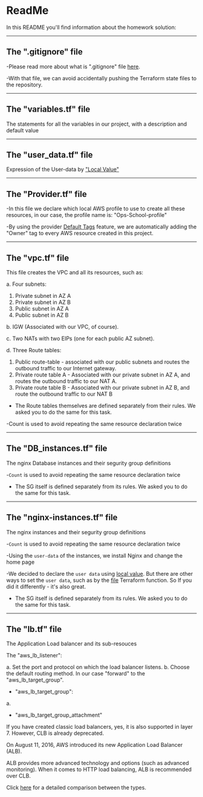 # ReadMe
In this README you'll find information about the homework solution:

---

## The ".gitignore" file

-Please read more about what is ".gitignore" file [here](https://www.freecodecamp.org/news/gitignore-what-is-it-and-how-to-add-to-repo/#:~:text=gitignore%20file%20is%20a%20text,can%20also%20create%20a%20global%20.&text=Each%20new%20line%20should%20list,you%20want%20Git%20to%20ignore.).

-With that file, we can avoid accidentally pushing the Terraform state files to the repository.

---

## The "variables.tf" file

The statements for all the variables in our project, with a description and default value

---

## The "user_data.tf" file

Expression of the User-data by ["Local Value"](https://www.terraform.io/docs/language/values/locals.html)

---

## The "Provider.tf" file

-In this file we declare which local AWS profile to use to create all these resources, in our case, the profile name is: "Ops-School-profile"

-By using the provider [Default Tags](https://www.hashicorp.com/blog/default-tags-in-the-terraform-aws-provider) feature, we are automatically adding the "Owner" tag to every AWS resource created in this project.

---

## The "vpc.tf" file

This file creates the VPC and all its resources, such as:

a. Four subnets:
1. Private subnet in AZ A
2. Private subnet in AZ B
3. Public subnet in AZ A
4. Public subnet in AZ B

b. IGW (Associated with our VPC, of course).

c. Two NATs with two EIPs (one for each public AZ subnet).

d. Three Route tables:
1. Public route-table - associated with our public subnets and routes the outbound traffic to our Internet gateway.
2. Private route table A - Associated with our private subnet in AZ A, and routes the outbound traffic to our NAT A.
3. Private route table B - Associated with our private subnet in AZ B, and route the outbound traffic to our NAT B

- The Route tables themselves are defined separately from their rules.
  We asked you to do the same for this task.

-Count is used to avoid repeating the same resource declaration twice

---
## The "DB_instances.tf" file

The nginx Database instances and their segurity group definitions

-`Count` is used to avoid repeating the same resource declaration twice

- The SG itself is defined separately from its rules.
  We asked you to do the same for this task.

---

## The "nginx-instances.tf" file

The nginx instances and their segurity group definitions

-`Count` is used to avoid repeating the same resource declaration twice

-Using the `user-data` of the instances, we install Nginx and change the home page

-We decided to declare the `user data` using [local value](https://www.terraform.io/docs/language/values/locals.html).
But there are other ways to set the `user data`, such as by the [file](https://www.terraform.io/docs/language/functions/file.html) Terraform function. So If you did it differently - it's also great.

- The SG itself is defined separately from its rules.
  We asked you to do the same for this task.

--- 

## The "lb.tf" file

The Application Load balancer and its sub-resouces

The "aws_lb_listener":

a. Set the port and protocol on which the load balancer listens.
b. Choose the default routing method. In our case "forward" to the "aws_lb_target_group".


- "aws_lb_target_group":

a.

- "aws_lb_target_group_attachment"

If you have created classic load balancers, yes, it is also supported in layer 7.
However, CLB is already deprecated.

On August 11, 2016, AWS introduced its new Application Load Balancer (ALB).

ALB provides more advanced technology and options (such as advanced monitoring). When it comes to HTTP load balancing, ALB is recommended over CLB.

Click [here](https://www.sumologic.com/insight/aws-elastic-load-balancers-classic-vs-application/) for a detailed comparison between the types.


